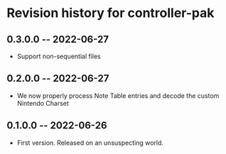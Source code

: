 # Revision history for controller-pak

## 0.3.0.0 -- 2022-06-27

* Support non-sequential files

## 0.2.0.0 -- 2022-06-27

* We now properly process Note Table entries and decode the custom Nintendo Charset

## 0.1.0.0 -- 2022-06-26

* First version. Released on an unsuspecting world.
